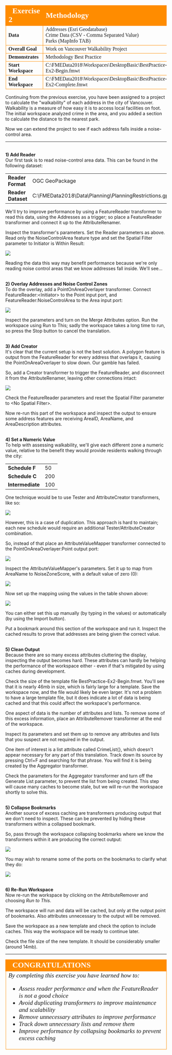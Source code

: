 <!--Exercise Section-->


<table style="border-spacing: 0px;border-collapse: collapse;font-family:serif">
<tr>
<td width=25% style="vertical-align:middle;background-color:darkorange;border: 2px solid darkorange">
<i class="fa fa-cogs fa-lg fa-pull-left fa-fw" style="color:white;padding-right: 12px;vertical-align:text-top"></i>
<span style="color:white;font-size:x-large;font-weight: bold">Exercise 2</span>
</td>
<td style="border: 2px solid darkorange;background-color:darkorange;color:white">
<span style="color:white;font-size:x-large;font-weight: bold">Methodology</span>
</td>
</tr>

<tr>
<td style="border: 1px solid darkorange; font-weight: bold">Data</td>
<td style="border: 1px solid darkorange">Addresses (Esri Geodatabase)<br>Crime Data (CSV - Comma Separated Value)<br>Parks (MapInfo TAB)</td>
</tr>

<tr>
<td style="border: 1px solid darkorange; font-weight: bold">Overall Goal</td>
<td style="border: 1px solid darkorange">Work on Vancouver Walkability Project</td>
</tr>

<tr>
<td style="border: 1px solid darkorange; font-weight: bold">Demonstrates</td>
<td style="border: 1px solid darkorange">Methodology Best Practice</td>
</tr>

<tr>
<td style="border: 1px solid darkorange; font-weight: bold">Start Workspace</td>
<td style="border: 1px solid darkorange">C:\FMEData2018\Workspaces\DesktopBasic\BestPractice-Ex2-Begin.fmwt</td>
</tr>

<tr>
<td style="border: 1px solid darkorange; font-weight: bold">End Workspace</td>
<td style="border: 1px solid darkorange">C:\FMEData2018\Workspaces\DesktopBasic\BestPractice-Ex2-Complete.fmwt</td>
</tr>

</table>


Continuing from the previous exercise, you have been assigned to a project to calculate the "walkability" of each address in the city of Vancouver. Walkability is a measure of how easy it is to access local facilities on foot. The initial workspace analyzed crime in the area, and you added a section to calculate the distance to the nearest park.

Now we can extend the project to see if each address falls inside a noise-control area.

---

<br>**1) Add Reader**
<br>Our first task is to read noise-control area data. This can be found in the following dataset:

<table style="border: 0px">

<tr>
<td style="font-weight: bold">Reader Format</td>
<td style="">OGC GeoPackage</td>
</tr>

<tr>
<td style="font-weight: bold">Reader Dataset</td>
<td style="">C:\FMEData2018\Data\Planning\PlanningRestrictions.gpkg</td>
</tr>

</table>

We'll try to improve performance by using a FeatureReader transformer to read this data, using the Addresses as a trigger; so place a FeatureReader transformer and connect it up to the AttributeRenamer.

Inspect the transformer's parameters. Set the Reader parameters as above. Read only the NoiseControlArea feature type and set the Spatial Filter parameter to Initiator is Within Result:

![](./Images/Img5.209.Ex2.FeatureReaderParams.png)

Reading the data this way may benefit performance because we're only reading noise control areas that we know addresses fall inside. We'll see...


<br>**2) Overlay Addresses and Noise Control Zones**
<br>To do the overlay, add a PointOnAreaOverlayer transformer. Connect FeatureReader:&lt;Initiator&gt; to the Point input port, and FeatureReader:NoiseControlArea to the Area input port:

![](./Images/Img5.210.Ex2.POAOCanvas.png)

Inspect the parameters and turn on the Merge Attributes option. Run the workspace using Run to This; sadly the workspace takes a long time to run, so press the Stop button to cancel the translation.


<br>**3) Add Creator**
<br>It's clear that the current setup is not the best solution. A polygon feature is output from the FeatureReader for every address that overlaps it, causing the PointOnAreaOverlayer to slow down. Our gamble has failed.

So, add a Creator transformer to trigger the FeatureReader, and disconnect it from the AttributeRenamer, leaving other connections intact:

![](./Images/Img5.211.Ex2.RearrangedFeatureReader.png)

Check the FeatureReader parameters and reset the Spatial Filter parameter to &lt;No Spatial Filter&gt;.

Now re-run this part of the workspace and inspect the output to ensure some address features are receiving AreaID, AreaName, and AreaDescription attributes.


<br>**4) Set a Numeric Value**
<br>To help with assessing walkability, we'll give each different zone a numeric value, relative to the benefit they would provide residents walking through the city:

<table style="border: 0px">

<tr>
<td style="font-weight: bold">Schedule F</td>
<td style="">50</td>
</tr>

<tr>
<td style="font-weight: bold">Schedule C</td>
<td style="">200</td>
</tr>

<tr>
<td style="font-weight: bold">Intermediate</td>
<td style="">100</td>
</tr>

</table>

One technique would be to use Tester and AttributeCreator transformers, like so:

![](./Images/Img5.212.Ex2.BadMappingTechnique.png)

However, this is a case of duplication. This approach is hard to maintain; each new schedule would require an additional Tester/AttributeCreator combination.

So, instead of that place an AttributeValueMapper transformer connected to the PointOnAreaOverlayer:Point output port:

![](./Images/Img5.213.Ex2.GoodMappingTechnique.png)


Inspect the AttributeValueMapper's parameters. Set it up to map from AreaName to NoiseZoneScore, with a default value of zero (0):

![](./Images/Img5.214.Ex2.AVMParams1.png)

Now set up the mapping using the values in the table shown above:

![](./Images/Img5.215.Ex2.AVMParams2.png)

You can either set this up manually (by typing in the values) or automatically (by using the Import button).

Put a bookmark around this section of the workspace and run it. Inspect the cached results to prove that addresses are being given the correct value.


<br>**5) Clean Output**
<br>Because there are so many excess attributes cluttering the display, inspecting the output becomes hard. These attributes can hardly be helping the performance of the workspace either - even if that's mitigated by using caches during development.

Check the size of the template file BestPractice-Ex2-Begin.fmwt. You'll see that it is nearly 46mb in size, which is fairly large for a template. Save the workspace now, and the file would likely be even larger. It's not a problem to have a large template file, but it does indicate a lot of data is being cached and that this could affect the workspace's performance.

One aspect of data is the number of attributes and lists. To remove some of this excess information, place an AttributeRemover transformer at the end of the workspace.

Inspect its parameters and set them up to remove any attributes and lists that you suspect are not required in the output.

One item of interest is a list attribute called CrimeList{}, which doesn't appear necessary for any part of this translation. Track down its source by pressing Ctrl+F and searching for that phrase. You will find it is being created by the Aggregator transformer.

Check the parameters for the Aggregator transformer and turn off the Generate List parameter, to prevent the list from being created. This step will cause many caches to become stale, but we will re-run the workspace shortly to solve this.


<br>**5) Collapse Bookmarks**
<br>Another source of excess caching are transformers producing output that we don't need to inspect. These can be prevented by hiding these transformers within a collapsed bookmark.

So, pass through the workspace collapsing bookmarks where we know the transformers within it are producing the correct output:

![](./Images/Img5.216.Ex2.CollapsedBookmarks.png)

You may wish to rename some of the ports on the bookmarks to clarify what they do:

![](./Images/Img5.217.Ex2.RenamedBookmarkPorts.png)


<br>**6) Re-Run Workspace**
<br>Now re-run the workspace by clicking on the AttributeRemover and choosing *Run to This*.

The workspace will run and data will be cached, but only at the output point of bookmarks. Also attributes unnecessary to the output will be removed.

Save the workspace as a new template and check the option to include caches. This way the workspace will be ready to continue later.

Check the file size of the new template. It should be considerably smaller (around 14mb).


---

<!--Exercise Congratulations Section-->

<table style="border-spacing: 0px">
<tr>
<td style="vertical-align:middle;background-color:darkorange;border: 2px solid darkorange">
<i class="fa fa-thumbs-o-up fa-lg fa-pull-left fa-fw" style="color:white;padding-right: 12px;vertical-align:text-top"></i>
<span style="color:white;font-size:x-large;font-weight: bold;font-family:serif">CONGRATULATIONS</span>
</td>
</tr>

<tr>
<td style="border: 1px solid darkorange">
<span style="font-family:serif; font-style:italic; font-size:larger">
By completing this exercise you have learned how to:
<br>
<ul><li>Assess reader performance and when the FeatureReader is not a good choice</li>
<li>Avoid duplicating transformers to improve maintenance and scalability</li>
<li>Remove unnecessary attributes to improve performance</li>
<li>Track down unnecessary lists and remove them</li>
<li>Improve performance by collapsing bookmarks to prevent excess caching</li></ul>
</span>
</td>
</tr>
</table>
